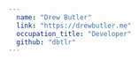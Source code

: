 ```yaml
---
  name: "Drew Butler"
  link: "https://drewbutler.me"
  occupation_title: "Developer"
  github: "dbtlr"
---
```

